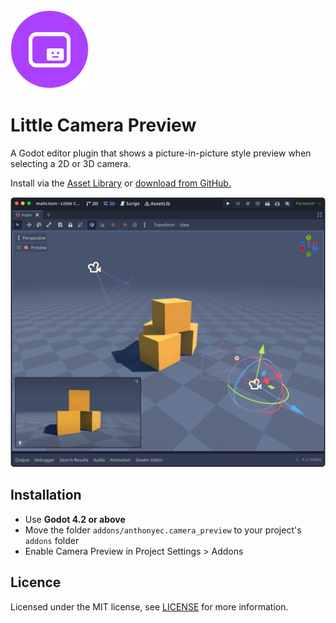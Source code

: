 <img src="logo.png" width="125">

# Little Camera Preview

A Godot editor plugin that shows a picture-in-picture style preview when selecting a 2D or 3D camera.

Install via the [Asset Library](#) or [download from GitHub.](#)

![Screenshot of little camera preview](./screenshot.png)

## Installation

- Use **Godot 4.2 or above**
- Move the folder `addons/anthonyec.camera_preview` to your project's `addons` folder
- Enable Camera Preview in Project Settings > Addons

## Licence

Licensed under the MIT license, see [LICENSE](./LICENCE.md) for more information.
